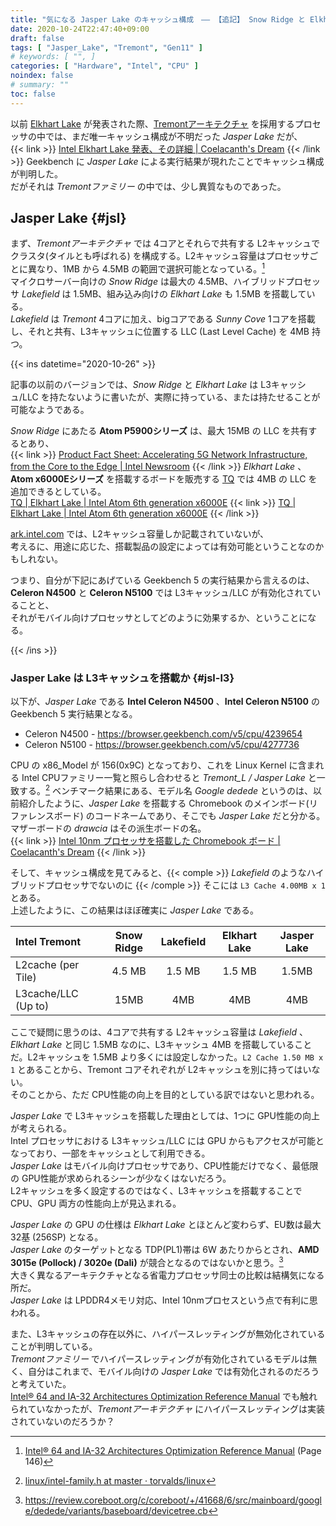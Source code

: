 ```yaml
---
title: "気になる Jasper Lake のキャッシュ構成　―― 【追記】 Snow Ridge と Elkhart Lake について訂正"
date: 2020-10-24T22:47:40+09:00
draft: false
tags: [ "Jasper_Lake", "Tremont", "Gen11" ]
# keywords: [ "", ]
categories: [ "Hardware", "Intel", "CPU" ]
noindex: false
# summary: ""
toc: false
---
```


以前 [Elkhart Lake](/tags/elkhart_lake) が発表された際、[Tremontアーキテクチャ](/tags/tremont) を採用するプロセッサの中では、まだ唯一キャッシュ構成が不明だった *Jasper Lake* だが、  
{{< link >}} [Intel Elkhart Lake 発表、その詳細 | Coelacanth's Dream](/posts/2020/09/24/intel-atom-ehl-tgl/) {{< /link >}}
Geekbench に *Jasper Lake* による実行結果が現れたことでキャッシュ構成が判明した。  
だがそれは *Tremontファミリー* の中では、少し異質なものであった。  

## Jasper Lake {#jsl}
まず、*Tremontアーキテクチャ* では 4コアとそれらで共有する L2キャッシュでクラスタ(タイルとも呼ばれる) を構成する。L2キャッシュ容量はプロセッサごとに異なり、1MB から 4.5MB の範囲で選択可能となっている。[^intel-arch-manual]  
マイクロサーバー向けの *Snow Ridge* は最大の 4.5MB、ハイブリッドプロセッサ *Lakefield* は 1.5MB、組み込み向けの *Elkhart Lake* も 1.5MB を搭載している。  
*Lakefield* は *Tremont* 4コアに加え、bigコアである *Sunny Cove* 1コアを搭載し、それと共有、L3キャッシュに位置する LLC (Last Level Cache) を 4MB 持つ。  

[^intel-arch-manual]: [Intel® 64 and IA-32 Architectures Optimization Reference Manual](https://software.intel.com/content/www/us/en/develop/download/intel-64-and-ia-32-architectures-optimization-reference-manual.html) (Page 146)

{{< ins datetime="2020-10-26" >}}

記事の以前のバージョンでは、*Snow Ridge* と *Elkhart Lake* は L3キャッシュ/LLC を持たないように書いたが、実際に持っている、または持たせることが可能なようである。  

*Snow Ridge* にあたる **Atom P5900シリーズ** は、最大 15MB の LLC を共有するとあり、  
{{< link >}} [Product Fact Sheet: Accelerating 5G Network Infrastructure, from the Core to the Edge | Intel Newsroom](https://newsroom.intel.com/news/product-fact-sheet-accelerating-5g-network-infrastructure-core-edge/) {{< /link >}}
*Elkhart Lake* 、**Atom x6000Eシリーズ** を搭載するボードを販売する [TQ](https://www.tq-group.com/en/) では 4MB の LLC を追加できるとしている。  
[TQ | Elkhart Lake | Intel Atom 6th generation x6000E](https://www.tq-group.com/en/products/tq-embedded/elkhart-lake/)
{{< link >}} [TQ | Elkhart Lake | Intel Atom 6th generation x6000E](https://www.tq-group.com/en/products/tq-embedded/elkhart-lake/) {{< /link >}}

[ark.intel.com](https://ark.intel.com) では、L2キャッシュ容量しか記載されていないが、  
考えるに、用途に応じた、搭載製品の設定によっては有効可能ということなのかもしれない。  

つまり、自分が下記にあげている Geekbench 5 の実行結果から言えるのは、**Celeron N4500** と **Celeron N5100** では L3キャッシュ/LLC が有効化されていることと、  
それがモバイル向けプロセッサとしてどのように効果するか、ということになる。  

{{< /ins >}}

### Jasper Lake は L3キャッシュを搭載か {#jsl-l3}

以下が、*Jasper Lake* である **Intel Celeron N4500** 、**Intel Celeron N5100** のGeekbench 5 実行結果となる。  

 * Celeron N4500 - <https://browser.geekbench.com/v5/cpu/4239654>
 * Celeron N5100 - <https://browser.geekbench.com/v5/cpu/4277736>

CPU の x86\_Model が 156(0x9C) となっており、これを Linux Kernel に含まれる Intel CPUファミリー一覧と照らし合わせると *Tremont_L / Jasper Lake* と一致する。[^intel-family]
ベンチマーク結果にある、モデル名 *Google dedede* というのは、以前紹介したように、*Jasper Lake* を搭載する Chromebook のメインボード(リファレンスボード) のコードネームであり、そこでも *Jasper Lake* だと分かる。マザーボードの *drawcia* はその派生ボードの名。  
{{< link >}} [Intel 10nm プロセッサを搭載した Chromebook ボード | Coelacanth's Dream](/posts/2020/05/13/intel-10nm-processor-chromebook/) {{< /link >}}

[^intel-family]: [linux/intel-family.h at master · torvalds/linux](https://github.com/torvalds/linux/blob/master/arch/x86/include/asm/intel-family.h)

そして、キャッシュ構成を見てみると、{{< comple >}} *Lakefield* のようなハイブリッドプロセッサでないのに {{< /comple >}} そこには `L3 Cache 4.00MB x 1` とある。  
上述したように、この結果はほぼ確実に *Jasper Lake* である。  

| Intel Tremont | Snow Ridge | Lakefield | Elkhart Lake | Jasper Lake |
| :-- | :--: | :--: | :--: | :--: |
| L2cache (per Tile) | 4.5 MB | 1.5 MB | 1.5 MB | 1.5MB |
| L3cache/LLC (Up to) | 15MB | 4MB | 4MB  | 4MB |

ここで疑問に思うのは、4コアで共有する L2キャッシュ容量は *Lakefield* 、*Elkhart Lake* と同じ 1.5MB なのに、L3キャッシュ 4MB を搭載していることだ。L2キャッシュを 1.5MB より多くには設定しなかった。`L2 Cache 1.50 MB x 1` とあることから、Tremont コアそれぞれが L2キャッシュを別に持ってはいない。  
そのことから、ただ CPU性能の向上を目的としている訳ではないと思われる。  

*Jasper Lake* で L3キャッシュを搭載した理由としては、1つに GPU性能の向上が考えられる。  
Intel プロセッサにおける L3キャッシュ/LLC には GPU からもアクセスが可能となっており、一部をキャッシュとして利用できる。  
*Jasper Lake* はモバイル向けプロセッサであり、CPU性能だけでなく、最低限の GPU性能が求められるシーンが少なくはないだろう。  
L2キャッシュを多く設定するのではなく、L3キャッシュを搭載することで CPU、GPU 両方の性能向上が見込まれる。  

*Jasper Lake* の GPU の仕様は *Elkhart Lake* とほとんど変わらず、EU数は最大 32基 (256SP) となる。  
*Jasper Lake* のターゲットとなる TDP(PL1)帯は 6W あたりからとされ、**AMD 3015e (Pollock) / 3020e (Dali)** が競合となるのではないかと思う。[^jsl-pl1]  
大きく異なるアーキテクチャとなる省電力プロセッサ同士の比較は結構気になる所だ。  
*Jasper Lake* は LPDDR4メモリ対応、Intel 10nmプロセスという点で有利に思われる。  

[^jsl-pl1]: <https://review.coreboot.org/c/coreboot/+/41668/6/src/mainboard/google/dedede/variants/baseboard/devicetree.cb>

また、L3キャッシュの存在以外に、ハイパースレッティングが無効化されていることが判明している。  
*Tremontファミリー* でハイパースレッティングが有効化されているモデルは無く、自分はこれまで、モバイル向けの *Jasper Lake* では有効化されるのだろうと考えていた。  
[Intel® 64 and IA-32 Architectures Optimization Reference Manual](https://software.intel.com/content/www/us/en/develop/download/intel-64-and-ia-32-architectures-optimization-reference-manual.html) でも触れられていなかったが、*Tremontアーキテクチャ* にハイパースレッティングは実装されていないのだろうか？  



